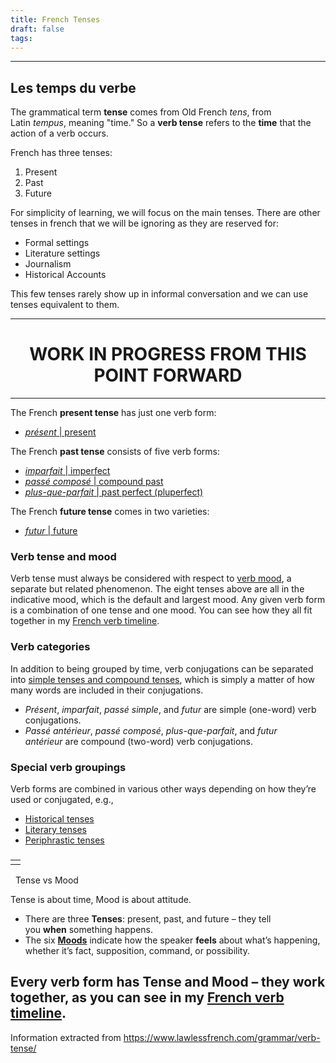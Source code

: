 ```yaml
---
title: French Tenses
draft: false
tags:
---
```

---

## Les temps du verbe

The grammatical term **tense** comes from Old French _tens_, from Latin _tempus_, meaning "time." So a **verb tense** refers to the **time** that the action of a verb occurs. 

French has three tenses:
1. Present
2. Past
3. Future

For simplicity of learning, we will focus on the main tenses. There are other tenses in french that we will be ignoring as they are reserved for: 

- Formal settings
- Literature settings
- Journalism
- Historical Accounts


This few tenses rarely show up in informal conversation and we can use tenses equivalent to them.


---

<h1 style="text-align:center">WORK IN PROGRESS FROM THIS POINT FORWARD</h1>

---

The French **present tense** has just one verb form:

- [_présent_ | present](https://www.lawlessfrench.com/grammar/present-tense/)

The French **past tense** consists of five verb forms:

- [_imparfait_ | imperfect](https://www.lawlessfrench.com/grammar/imperfect/)
- [_passé composé_ | compound past](https://www.lawlessfrench.com/grammar/passe-compose/)
- [_plus-que-parfait_ | past perfect (pluperfect)](https://www.lawlessfrench.com/grammar/past-perfect/)

The French **future tense** comes in two varieties:

- [_futur_ | future](https://www.lawlessfrench.com/grammar/future-tense/)


### Verb tense and mood

Verb tense must always be considered with respect to [verb mood](https://www.lawlessfrench.com/grammar/verb-mood/), a separate but related phenomenon. The eight tenses above are all in the indicative mood, which is the default and largest mood. Any given verb form is a combination of one tense and one mood. You can see how they all fit together in my [French verb timeline](https://www.lawlessfrench.com/grammar/verb-timeline/).

### Verb categories

In addition to being grouped by time, verb conjugations can be separated into [simple tenses and compound tenses](https://www.lawlessfrench.com/grammar/simple-compound-tenses-moods/), which is simply a matter of how many words are included in their conjugations.

- _Présent_, _imparfait_, _passé simple_, and _futur_ are simple (one-word) verb conjugations.
- _Passé antérieur_, _passé composé_, _plus-que-parfait_, and _futur antérieur_ are compound (two-word) verb conjugations.

### Special verb groupings

Verb forms are combined in various other ways depending on how they’re used or conjugated, e.g.,

- [Historical tenses](https://www.lawlessfrench.com/grammar/historical-tenses/)
- [Literary tenses](https://www.lawlessfrench.com/grammar/literary-tenses-moods/)
- [Periphrastic tenses](https://www.lawlessfrench.com/grammar/periphrastic-tenses/)

### 

|   |
|---|
||

  Tense vs Mood

Tense is about time, Mood is about attitude.

- There are three **Tenses**: present, past, and future – they tell you **when** something happens.
- The six **[Moods](https://www.lawlessfrench.com/grammar/verb-mood/)** indicate how the speaker **feels** about what’s happening, whether it’s fact, supposition, command, or possibility.

Every verb form has Tense and Mood – they work together, as you can see in my [French verb timeline](https://www.lawlessfrench.com/grammar/verb-timeline/).
---
Information extracted from https://www.lawlessfrench.com/grammar/verb-tense/